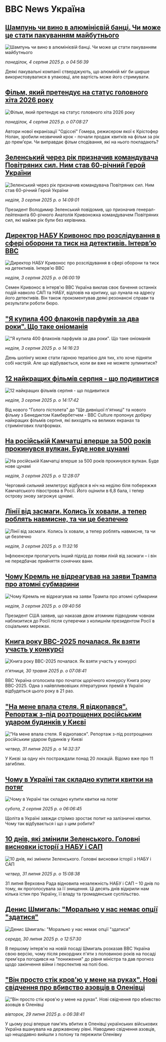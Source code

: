 # BBC News Україна## [Шампунь чи вино в алюмінієвій банці. Чи може це стати пакуванням майбутнього](https://www.bbc.com/ukrainian/articles/cn84glnyrx9o?at_medium=RSS&at_campaign=rss?at_campaign=githubrss)![Шампунь чи вино в алюмінієвій банці. Чи може це стати пакуванням майбутнього](https://ichef.bbci.co.uk/ace/ws/240/cpsprodpb/56fa/live/a9bf34c0-55b4-11f0-adae-51d36c615fe4.jpg)_понеділок, 4 серпня 2025 р. о 04:56:39_Деякі пакувальні компанії стверджують, що алюміній міг би ширше використовуватися в упаковці, але вартість може його стримувати.## [Фільм, який претендує на статус головного хіта 2026 року](https://www.bbc.com/ukrainian/articles/crev7yz0dllo?at_medium=RSS&at_campaign=rss?at_campaign=githubrss)![Фільм, який претендує на статус головного хіта 2026 року](https://ichef.bbci.co.uk/ace/ws/240/cpsprodpb/9e67/live/3bf9b550-6ed7-11f0-89ea-4d6f9851f623.jpg)_понеділок, 4 серпня 2025 р. о 07:08:27_Автори нової екранізації "Одіссеї" Гомера, режисером якої є Крістофер Нолан, зробили незвичний крок - почали продаж квитків на фільм за рік до прем'єри. Чи виправдає фільм сподівання, які на нього покладають?## [Зеленський через рік призначив командувача Повітряних сил. Ним став 60-річний Герой України](https://www.bbc.com/ukrainian/articles/cedvl15gq5qo?at_medium=RSS&at_campaign=rss?at_campaign=githubrss)![Зеленський через рік призначив командувача Повітряних сил. Ним став 60-річний Герой України](https://ichef.bbci.co.uk/ace/ws/240/cpsprodpb/5e1d/live/9c5c9060-7072-11f0-88d7-3985e30ab48f.png)_неділя, 3 серпня 2025 р. о 14:09:01_Президент Володимир Зеленський повідомив, що призначив генерал-лейтенанта 60-річного Анатолія Кривоножка командувачем Повітряних сил, які майже рік були без керівника.## [Директор НАБУ Кривонос про розслідування в сфері оборони та тиск на детективів. Інтервʼю ВВС  ](https://www.bbc.com/ukrainian/articles/cvg48vn9vy0o?at_medium=RSS&at_campaign=rss?at_campaign=githubrss)![Директор НАБУ Кривонос про розслідування в сфері оборони та тиск на детективів. Інтервʼю ВВС  ](https://ichef.bbci.co.uk/ace/ws/240/cpsprodpb/2a75/live/d62df730-6fd1-11f0-a674-71b3cb2dd228.jpg)_неділя, 3 серпня 2025 р. о 06:00:19_Семен Кривонос в інтерв'ю ВВС Україна виклав своє бачення останніх подій навколо САП та НАБУ, відповів на критику, що лунала на адресу його детективів. Він також прокоментував деякі резонансні справи та результати роботи бюро.## ["Я купила 400 флаконів парфумів за два роки". Що таке оніоманія ](https://www.bbc.com/ukrainian/articles/cx2xl4gm6r7o?at_medium=RSS&at_campaign=rss?at_campaign=githubrss)!["Я купила 400 флаконів парфумів за два роки". Що таке оніоманія ](https://ichef.bbci.co.uk/ace/ws/240/cpsprodpb/8bd6/live/847f0820-6c70-11f0-af20-030418be2ca5.jpg)_неділя, 3 серпня 2025 р. о 14:16:23_День шопінгу може стати гарною терапією для тих, хто хоче підняти собі настрій. Але що відбувається, коли ви вже не можете зупинитися?## [12 найкращих фільмів серпня - що подивитися](https://www.bbc.com/ukrainian/articles/c8e4e2l6511o?at_medium=RSS&at_campaign=rss?at_campaign=githubrss)![12 найкращих фільмів серпня - що подивитися](https://ichef.bbci.co.uk/ace/ws/240/cpsprodpb/e19f/live/bcb19cf0-6967-11f0-8dbd-f3d32ebd3327.jpg)_неділя, 3 серпня 2025 р. о 14:17:42_Від нового "Голого пістолета" до "Ще дивнішої п'ятниці" та нового фільму з Бенедиктом Камбербетчем  - ВВС Culture пропонує добірку найкращих фільмів серпня, які виходять на великих екранах та стримінгових платформах.## [На російській Камчатці вперше за 500 років прокинувся вулкан. Буде нове цунамі](https://www.bbc.com/ukrainian/articles/cwy0wy5ewyxo?at_medium=RSS&at_campaign=rss?at_campaign=githubrss)![На російській Камчатці вперше за 500 років прокинувся вулкан. Буде нове цунамі](https://ichef.bbci.co.uk/ace/ws/240/cpsprodpb/e2ab/live/031fb6b0-7050-11f0-af20-030418be2ca5.png)_неділя, 3 серпня 2025 р. о 12:28:07_Черговий сильний землетрус відбувся в ніч на неділю біля побережжя Камчатського півострова в Росії. Його оцінили в 6,8 бала, і тепер острову знову загрожує цунамі.## [Лінії від засмаги. Колись їх ховали, а тепер роблять навмисне, та чи це безпечно](https://www.bbc.com/ukrainian/articles/cx29q0w0009o?at_medium=RSS&at_campaign=rss?at_campaign=githubrss)![Лінії від засмаги. Колись їх ховали, а тепер роблять навмисне, та чи це безпечно](https://ichef.bbci.co.uk/ace/ws/240/cpsprodpb/e072/live/37dc55f0-6eb8-11f0-8dbd-f3d32ebd3327.jpg)_неділя, 3 серпня 2025 р. о 11:32:16_Інфлюенсери пропагують інший підхід до появи ліній від засмаги – і він не передбачає прийняття сонячних ванн.## [Чому Кремль не відреагував на заяви Трампа про атомні субмарини](https://www.bbc.com/ukrainian/articles/czjm3xzz4gwo?at_medium=RSS&at_campaign=rss?at_campaign=githubrss)![Чому Кремль не відреагував на заяви Трампа про атомні субмарини](https://ichef.bbci.co.uk/ace/ws/240/cpsprodpb/0f1d/live/bd5910f0-6f90-11f0-8d8d-0b5ce2e05bd0.jpg)_неділя, 3 серпня 2025 р. о 09:40:56_Президент США заявив, що наказав двом атомним підводним човнам наблизитися до Росії після суперечки з колишнім президентом Росії в соціальних мережах.## [Книга року BBC-2025 почалася. Як взяти участь у конкурсі ](https://www.bbc.com/ukrainian/articles/clygdp91lk7o?at_medium=RSS&at_campaign=rss?at_campaign=githubrss)![Книга року BBC-2025 почалася. Як взяти участь у конкурсі ](https://ichef.bbci.co.uk/ace/ws/240/cpsprodpb/01eb/live/6dc71a60-3b9b-11f0-b0d7-71720076f013.jpg)_пʼятниця, 30 травня 2025 р. о 07:08:41_BBC Україна оголосила про початок щорічного конкурсу Книга року BBC-2025. Одна з найвпливовіших літературних премій в Україні відбудеться цього року в 21 раз.## ["На мене впала стеля. Я відкопався". Репортаж з-під розтрощених російським ударом будинків у Києві](https://www.bbc.com/ukrainian/articles/c15l9qdk472o?at_medium=RSS&at_campaign=rss?at_campaign=githubrss)!["На мене впала стеля. Я відкопався". Репортаж з-під розтрощених російським ударом будинків у Києві](https://ichef.bbci.co.uk/ace/ws/240/cpsprodpb/a5d0/live/2f5ae0f0-6e1c-11f0-8dbd-f3d32ebd3327.jpg)_четвер, 31 липня 2025 р. о 14:32:37_У Києві за одну ніч постраждали понад 20 локацій. Відомо вже про 11 загиблих.## [Чому в Україні так складно купити квитки на потяг](https://www.bbc.com/ukrainian/articles/c99mxd01v02o?at_medium=RSS&at_campaign=rss?at_campaign=githubrss)![Чому в Україні так складно купити квитки на потяг](https://ichef.bbci.co.uk/ace/ws/240/cpsprodpb/f9bb/live/b3db67d0-6ed7-11f0-acb4-c965e62f8963.jpg)_субота, 2 серпня 2025 р. о 06:06:45_Щоліта в Україні завжди стрімко зростає попит на залізничні квитки. Чому так відбувається і що з цим робити?## [10 днів, які змінили Зеленського. Головні висновки історії з НАБУ і САП](https://www.bbc.com/ukrainian/articles/cwy0pn98k55o?at_medium=RSS&at_campaign=rss?at_campaign=githubrss)![10 днів, які змінили Зеленського. Головні висновки історії з НАБУ і САП](https://ichef.bbci.co.uk/ace/ws/240/cpsprodpb/7167/live/f04a4ac0-6e13-11f0-aa33-1bf5e0b3ec8e.jpg)_четвер, 31 липня 2025 р. о 15:08:38_31 липня Верховна Рада відновила незалежність НАБУ і САП – 10 днів по тому, як проголосувала за її знищення. Ці десять днів відкрили нам кілька істин про Україну, її владу та громадянське суспільство.## [Денис Шмигаль: "Морально у нас немає опції "здатися"](https://www.bbc.com/ukrainian/articles/cyvn7668v1do?at_medium=RSS&at_campaign=rss?at_campaign=githubrss)![Денис Шмигаль: "Морально у нас немає опції "здатися"](https://ichef.bbci.co.uk/ace/ws/240/cpsprodpb/14cd/live/6ea2f300-6d41-11f0-9462-bb509dc78127.jpg)_середа, 30 липня 2025 р. о 12:57:30_В першому інтерв'ю на новій посаді Шмигаль розказав ВВС Україна свою версію, чому після рекордних п'яти з половиною років на посаді прем'єра погодився на "пониження" до рівня міністра та дав прогноз щодо закінчення війни і перспектив на полі бою.## ["Він просто стік кров'ю у мене на руках". Нові свідчення про вбивство азовців в Оленівці](https://www.bbc.com/ukrainian/articles/c2djpze0jp7o?at_medium=RSS&at_campaign=rss?at_campaign=githubrss)!["Він просто стік кров'ю у мене на руках". Нові свідчення про вбивство азовців в Оленівці](https://ichef.bbci.co.uk/ace/ws/240/cpsprodpb/e425/live/085aac80-6bb8-11f0-82e5-136004252dd4.jpg)_вівторок, 29 липня 2025 р. о 06:38:41_У цьому році вперше пам'ять вбитих в Оленівці українських військових Україна вшанувала на державному рівні. Наводимо свідчення азовців, що нещодавно вийшли з полону та пережили Оленівку